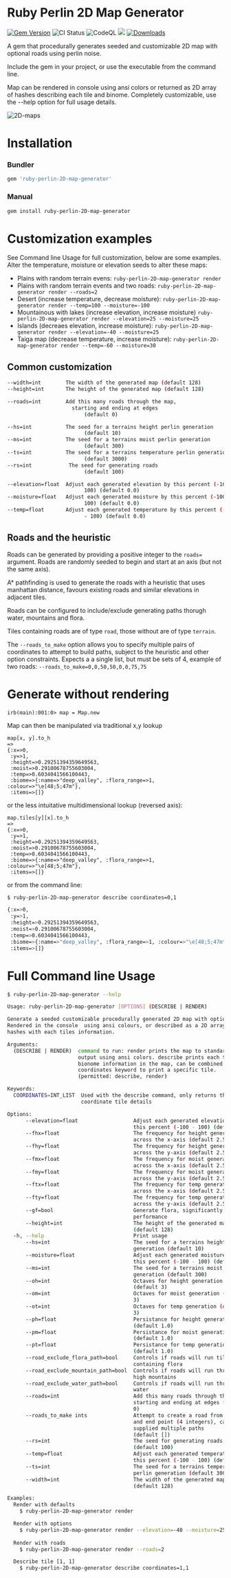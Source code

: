 # Ruby Perlin 2D Map Generator

[![Gem Version](https://badge.fury.io/rb/ruby-perlin-2D-map-generator.svg)](https://badge.fury.io/rb/ruby-perlin-2D-map-generator)
![CI Status](https://github.com/matthewstyler/ruby-perlin-2D-map-generator/actions/workflows/main.yml/badge.svg)
![CodeQL](https://github.com/matthewstyler/ruby-perlin-2D-map-generator/workflows/CodeQL/badge.svg)
<a href="https://codeclimate.com/github/matthewstyler/ruby-perlin-2D-map-generator/test_coverage"><img src="https://api.codeclimate.com/v1/badges/b99aae29d02b7a8a4cc6/test_coverage" /></a>
[![Downloads](https://img.shields.io/gem/dt/ruby-perlin-2D-map-generator.svg?style=flat)](https://rubygems.org/gems/ruby-perlin-2D-map-generator)

A gem that procedurally generates seeded and customizable 2D map with optional roads using perlin noise.

Include the gem in your project, or use the executable from the command line.

Map can be rendered in console using ansi colors or returned as 2D array of hashes describing each tile and binome. Completely customizable, use the --help option for full usage details.


![2D-maps](https://github.com/matthewstyler/ruby-perlin-2D-map-generator/assets/4560901/43b008e9-c9c7-422a-9abe-cbe6083fd138)


# Installation

### Bundler

```ruby
gem 'ruby-perlin-2D-map-generator'
```

### Manual

```sh
gem install ruby-perlin-2D-map-generator
```

# Customization examples

See Command line Usage for full customization, below are some examples. Alter the temperature, moisture or elevation seeds to alter these maps:

- Plains with random terrain evens: `ruby-perlin-2D-map-generator render`
- Plains with random terrain events and two roads: `ruby-perlin-2D-map-generator render --roads=2`
- Desert (increase temperature, decrease moisture): `ruby-perlin-2D-map-generator render --temp=100 --moisture=-100`
- Mountainous with lakes (increase elevation, increase moisture) `ruby-perlin-2D-map-generator render --elevation=25 --moisture=25`
- Islands (decreaes elevation, increase moisture): `ruby-perlin-2D-map-generator render --elevation=-40 --moisture=25`
- Taiga map (decrease temperature, increase moisture): `ruby-perlin-2D-map-generator render --temp=-60 --moisture=30 `

## Common customization
```bash
--width=int        The width of the generated map (default 128)
--height=int       The height of the generated map (default 128)

--roads=int        Add this many roads through the map,
                     starting and ending at edges 
                         (default 0)

--hs=int           The seed for a terrains height perlin generation
                         (default 10)
--ms=int           The seed for a terrains moist perlin generation
                         (default 300)
--ts=int           The seed for a terrains temperature perlin generation
                         (default 3000)
--rs=int            The seed for generating roads
                         (default 100)

--elevation=float  Adjust each generated elevation by this percent (-100 -
                         100) (default 0.0)
--moisture=float   Adjust each generated moisture by this percent (-100 -
                         100) (default 0.0)
--temp=float       Adjust each generated temperature by this percent (-100
                         - 100) (default 0.0)
```

## Roads and the heuristic
Roads can be generated by providing a positive integer to the `roads=` argument. Roads are randomly seeded to begin
and start at an axis (but not the same axis).

A* pathfinding is used to generate the roads with a heuristic that uses manhattan distance, favours existing roads and similar elevations in adjacent tiles. 

Roads can be configured to include/exclude generating paths thorugh water, mountains and flora.

Tiles containing roads are of type `road`, those without are of type `terrain`. 

The `--roads_to_make` option allows you to specify multiple pairs of coordinates to attempt to build paths, subject to the heuristic and other option constraints. Expects a a single list, but must be sets of 4, example of two roads: `--roads_to_make=0,0,50,50,0,0,75,75`

# Generate without rendering

```irb
irb(main):001:0> map = Map.new
```

Map can then be manipulated via traditional x,y lookup
```irb
map[x, y].to_h
=>
{:x=>0,                                                        
 :y=>1,                                                        
 :height=>0.29251394359649563,                                 
 :moist=>0.29100678755603004,                                  
 :temp=>0.6034041566100443,                                    
 :biome=>{:name=>"deep_valley", :flora_range=>1, :colour=>"\e[48;5;47m"},
 :items=>[]}
```
or the less intuitative multidimensional lookup (reversed axis):

```irb
map.tiles[y][x].to_h
=> 
{:x=>0,                                                        
 :y=>1,                                                        
 :height=>0.29251394359649563,                                 
 :moist=>0.29100678755603004,                                  
 :temp=>0.6034041566100443,                                    
 :biome=>{:name=>"deep_valley", :flora_range=>1, :colour=>"\e[48;5;47m"},
 :items=>[]}
```

or from the command line:

```bash
$ ruby-perlin-2D-map-generator describe coordinates=0,1

{:x=>0,                                                        
 :y=>1,                                                        
 :height=>0.29251394359649563,                                 
 :moist=>0.29100678755603004,                                  
 :temp=>0.6034041566100443,                                    
 :biome=>{:name=>"deep_valley", :flora_range=>1, :colour=>"\e[48;5;47m"},
 :items=>[]}
```

# Full Command line Usage
```bash
$ ruby-perlin-2D-map-generator --help
```
```bash
Usage: ruby-perlin-2D-map-generator [OPTIONS] (DESCRIBE | RENDER)

Generate a seeded customizable procedurally generated 2D map with optional roads.
Rendered in the console  using ansi colours, or described as a 2D array of
hashes with each tiles information.

Arguments:
  (DESCRIBE | RENDER)  command to run: render prints the map to standard
                       output using ansi colors. describe prints each tiles
                       bionome information in the map, can be combined with the
                       coordinates keyword to print a specific tile.
                       (permitted: describe, render)

Keywords:
  COORDINATES=INT_LIST  Used with the describe command, only returns the given
                        coordinate tile details

Options:
      --elevation=float                  Adjust each generated elevation by
                                         this percent (-100 - 100) (default 0.0)
      --fhx=float                        The frequency for height generation
                                         across the x-axis (default 2.5)
      --fhy=float                        The frequency for height generation
                                         across the y-axis (default 2.5)
      --fmx=float                        The frequency for moist generation
                                         across the x-axis (default 2.5)
      --fmy=float                        The frequency for moist generation
                                         across the y-axis (default 2.5)
      --ftx=float                        The frequency for temp generation
                                         across the x-axis (default 2.5)
      --fty=float                        The frequency for temp generation
                                         across the y-axis (default 2.5)
      --gf=bool                          Generate flora, significantly affects
                                         performance
      --height=int                       The height of the generated map
                                         (default 128)
  -h, --help                             Print usage
      --hs=int                           The seed for a terrains height perlin
                                         generation (default 10)
      --moisture=float                   Adjust each generated moisture by
                                         this percent (-100 - 100) (default 0.0)
      --ms=int                           The seed for a terrains moist perlin
                                         generation (default 300)
      --oh=int                           Octaves for height generation
                                         (default 3)
      --om=int                           Octaves for moist generation (default
                                         3)
      --ot=int                           Octaves for temp generation (default
                                         3)
      --ph=float                         Persistance for height generation
                                         (default 1.0)
      --pm=float                         Persistance for moist generation
                                         (default 1.0)
      --pt=float                         Persistance for temp generation
                                         (default 1.0)
      --road_exclude_flora_path=bool     Controls if roads will run tiles
                                         containing flora
      --road_exclude_mountain_path=bool  Controls if roads will run through
                                         high mountains
      --road_exclude_water_path=bool     Controls if roads will run through
                                         water
      --roads=int                        Add this many roads through the map,
                                         starting and ending at edges (default
                                         0)
      --roads_to_make ints               Attempt to create a road from a start
                                         and end point (4 integers), can be
                                         supplied multiple paths 
                                         (default [])
      --rs=int                           The seed for generating roads
                                         (default 100)
      --temp=float                       Adjust each generated temperature by
                                         this percent (-100 - 100) (default 0.0)
      --ts=int                           The seed for a terrains temperature
                                         perlin generation (default 3000)
      --width=int                        The width of the generated map
                                         (default 128)

Examples:
  Render with defaults
    $ ruby-perlin-2D-map-generator render

  Render with options
    $ ruby-perlin-2D-map-generator render --elevation=-40 --moisture=25 --hs=1
  
  Render with roads
    $ ruby-perlin-2D-map-generator render --roads=2

  Describe tile [1, 1]
    $ ruby-perlin-2D-map-generator describe coordinates=1,1
```
